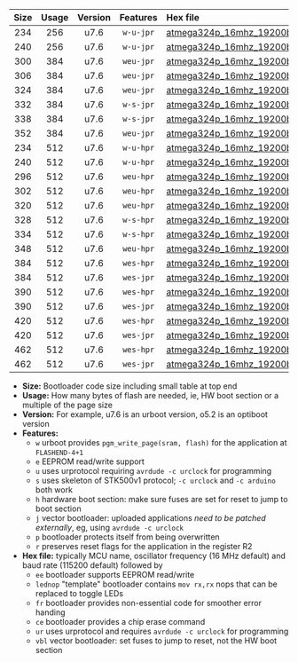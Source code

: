 |Size|Usage|Version|Features|Hex file|
|:-:|:-:|:-:|:-:|:--|
|234|256|u7.6|`w-u-jpr`|[atmega324p_16mhz_19200bps_ur_vbl.hex](https://raw.githubusercontent.com/stefanrueger/urboot/main/bootloaders/atmega324p/fcpu_16mhz/19200_bps/atmega324p_16mhz_19200bps_ur_vbl.hex)|
|240|256|u7.6|`w-u-jpr`|[atmega324p_16mhz_19200bps_lednop_ur_vbl.hex](https://raw.githubusercontent.com/stefanrueger/urboot/main/bootloaders/atmega324p/fcpu_16mhz/19200_bps/atmega324p_16mhz_19200bps_lednop_ur_vbl.hex)|
|300|384|u7.6|`weu-jpr`|[atmega324p_16mhz_19200bps_ee_ur_vbl.hex](https://raw.githubusercontent.com/stefanrueger/urboot/main/bootloaders/atmega324p/fcpu_16mhz/19200_bps/atmega324p_16mhz_19200bps_ee_ur_vbl.hex)|
|306|384|u7.6|`weu-jpr`|[atmega324p_16mhz_19200bps_ee_lednop_ur_vbl.hex](https://raw.githubusercontent.com/stefanrueger/urboot/main/bootloaders/atmega324p/fcpu_16mhz/19200_bps/atmega324p_16mhz_19200bps_ee_lednop_ur_vbl.hex)|
|324|384|u7.6|`weu-jpr`|[atmega324p_16mhz_19200bps_ee_lednop_fr_ur_vbl.hex](https://raw.githubusercontent.com/stefanrueger/urboot/main/bootloaders/atmega324p/fcpu_16mhz/19200_bps/atmega324p_16mhz_19200bps_ee_lednop_fr_ur_vbl.hex)|
|332|384|u7.6|`w-s-jpr`|[atmega324p_16mhz_19200bps_vbl.hex](https://raw.githubusercontent.com/stefanrueger/urboot/main/bootloaders/atmega324p/fcpu_16mhz/19200_bps/atmega324p_16mhz_19200bps_vbl.hex)|
|338|384|u7.6|`w-s-jpr`|[atmega324p_16mhz_19200bps_lednop_vbl.hex](https://raw.githubusercontent.com/stefanrueger/urboot/main/bootloaders/atmega324p/fcpu_16mhz/19200_bps/atmega324p_16mhz_19200bps_lednop_vbl.hex)|
|352|384|u7.6|`weu-jpr`|[atmega324p_16mhz_19200bps_ee_lednop_fr_ce_ur_vbl.hex](https://raw.githubusercontent.com/stefanrueger/urboot/main/bootloaders/atmega324p/fcpu_16mhz/19200_bps/atmega324p_16mhz_19200bps_ee_lednop_fr_ce_ur_vbl.hex)|
|234|512|u7.6|`w-u-hpr`|[atmega324p_16mhz_19200bps_ur.hex](https://raw.githubusercontent.com/stefanrueger/urboot/main/bootloaders/atmega324p/fcpu_16mhz/19200_bps/atmega324p_16mhz_19200bps_ur.hex)|
|240|512|u7.6|`w-u-hpr`|[atmega324p_16mhz_19200bps_lednop_ur.hex](https://raw.githubusercontent.com/stefanrueger/urboot/main/bootloaders/atmega324p/fcpu_16mhz/19200_bps/atmega324p_16mhz_19200bps_lednop_ur.hex)|
|296|512|u7.6|`weu-hpr`|[atmega324p_16mhz_19200bps_ee_ur.hex](https://raw.githubusercontent.com/stefanrueger/urboot/main/bootloaders/atmega324p/fcpu_16mhz/19200_bps/atmega324p_16mhz_19200bps_ee_ur.hex)|
|302|512|u7.6|`weu-hpr`|[atmega324p_16mhz_19200bps_ee_lednop_ur.hex](https://raw.githubusercontent.com/stefanrueger/urboot/main/bootloaders/atmega324p/fcpu_16mhz/19200_bps/atmega324p_16mhz_19200bps_ee_lednop_ur.hex)|
|320|512|u7.6|`weu-hpr`|[atmega324p_16mhz_19200bps_ee_lednop_fr_ur.hex](https://raw.githubusercontent.com/stefanrueger/urboot/main/bootloaders/atmega324p/fcpu_16mhz/19200_bps/atmega324p_16mhz_19200bps_ee_lednop_fr_ur.hex)|
|328|512|u7.6|`w-s-hpr`|[atmega324p_16mhz_19200bps.hex](https://raw.githubusercontent.com/stefanrueger/urboot/main/bootloaders/atmega324p/fcpu_16mhz/19200_bps/atmega324p_16mhz_19200bps.hex)|
|334|512|u7.6|`w-s-hpr`|[atmega324p_16mhz_19200bps_lednop.hex](https://raw.githubusercontent.com/stefanrueger/urboot/main/bootloaders/atmega324p/fcpu_16mhz/19200_bps/atmega324p_16mhz_19200bps_lednop.hex)|
|348|512|u7.6|`weu-hpr`|[atmega324p_16mhz_19200bps_ee_lednop_fr_ce_ur.hex](https://raw.githubusercontent.com/stefanrueger/urboot/main/bootloaders/atmega324p/fcpu_16mhz/19200_bps/atmega324p_16mhz_19200bps_ee_lednop_fr_ce_ur.hex)|
|384|512|u7.6|`wes-hpr`|[atmega324p_16mhz_19200bps_ee.hex](https://raw.githubusercontent.com/stefanrueger/urboot/main/bootloaders/atmega324p/fcpu_16mhz/19200_bps/atmega324p_16mhz_19200bps_ee.hex)|
|384|512|u7.6|`wes-jpr`|[atmega324p_16mhz_19200bps_ee_vbl.hex](https://raw.githubusercontent.com/stefanrueger/urboot/main/bootloaders/atmega324p/fcpu_16mhz/19200_bps/atmega324p_16mhz_19200bps_ee_vbl.hex)|
|390|512|u7.6|`wes-hpr`|[atmega324p_16mhz_19200bps_ee_lednop.hex](https://raw.githubusercontent.com/stefanrueger/urboot/main/bootloaders/atmega324p/fcpu_16mhz/19200_bps/atmega324p_16mhz_19200bps_ee_lednop.hex)|
|390|512|u7.6|`wes-jpr`|[atmega324p_16mhz_19200bps_ee_lednop_vbl.hex](https://raw.githubusercontent.com/stefanrueger/urboot/main/bootloaders/atmega324p/fcpu_16mhz/19200_bps/atmega324p_16mhz_19200bps_ee_lednop_vbl.hex)|
|420|512|u7.6|`wes-hpr`|[atmega324p_16mhz_19200bps_ee_lednop_fr.hex](https://raw.githubusercontent.com/stefanrueger/urboot/main/bootloaders/atmega324p/fcpu_16mhz/19200_bps/atmega324p_16mhz_19200bps_ee_lednop_fr.hex)|
|420|512|u7.6|`wes-jpr`|[atmega324p_16mhz_19200bps_ee_lednop_fr_vbl.hex](https://raw.githubusercontent.com/stefanrueger/urboot/main/bootloaders/atmega324p/fcpu_16mhz/19200_bps/atmega324p_16mhz_19200bps_ee_lednop_fr_vbl.hex)|
|462|512|u7.6|`wes-hpr`|[atmega324p_16mhz_19200bps_ee_lednop_fr_ce.hex](https://raw.githubusercontent.com/stefanrueger/urboot/main/bootloaders/atmega324p/fcpu_16mhz/19200_bps/atmega324p_16mhz_19200bps_ee_lednop_fr_ce.hex)|
|462|512|u7.6|`wes-jpr`|[atmega324p_16mhz_19200bps_ee_lednop_fr_ce_vbl.hex](https://raw.githubusercontent.com/stefanrueger/urboot/main/bootloaders/atmega324p/fcpu_16mhz/19200_bps/atmega324p_16mhz_19200bps_ee_lednop_fr_ce_vbl.hex)|

- **Size:** Bootloader code size including small table at top end
- **Usage:** How many bytes of flash are needed, ie, HW boot section or a multiple of the page size
- **Version:** For example, u7.6 is an urboot version, o5.2 is an optiboot version
- **Features:**
  + `w` urboot provides `pgm_write_page(sram, flash)` for the application at `FLASHEND-4+1`
  + `e` EEPROM read/write support
  + `u` uses urprotocol requiring `avrdude -c urclock` for programming
  + `s` uses skeleton of STK500v1 protocol; `-c urclock` and `-c arduino` both work
  + `h` hardware boot section: make sure fuses are set for reset to jump to boot section
  + `j` vector bootloader: uploaded applications *need to be patched externally*, eg, using `avrdude -c urclock`
  + `p` bootloader protects itself from being overwritten
  + `r` preserves reset flags for the application in the register R2
- **Hex file:** typically MCU name, oscillator frequency (16 MHz default) and baud rate (115200 default) followed by
  + `ee` bootloader supports EEPROM read/write
  + `lednop` "template" bootloader contains `mov rx,rx` nops that can be replaced to toggle LEDs
  + `fr` bootloader provides non-essential code for smoother error handing
  + `ce` bootloader provides a chip erase command
  + `ur` uses urprotocol and requires `avrdude -c urclock` for programming
  + `vbl` vector bootloader: set fuses to jump to reset, not the HW boot section
